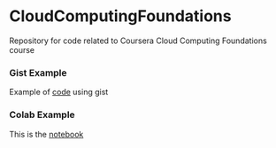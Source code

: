 # CloudComputingFoundations
Repository for code related to Coursera Cloud Computing Foundations course


### Gist Example
Example of [code](https://gist.github.com/ConradHougen/4a2d8dd75e36f6c45cb162a0c427cbc9) using gist

### Colab Example
This is the [notebook]()
